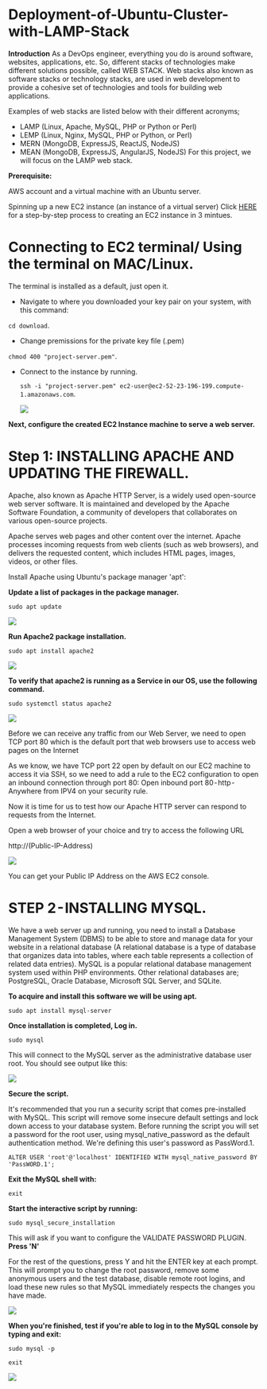 # Deployment-of-Ubuntu-Cluster-with-LAMP-Stack

**Introduction**
As a DevOps engineer, everything you do is around software, websites, applications, etc. So, different stacks of technologies make different solutions possible, called WEB STACK. Web stacks also known as software stacks or technology stacks, are used in web development to provide a cohesive set of technologies and tools for building web applications.

Examples of web stacks are listed below with their different acronyms; 
- LAMP (Linux, Apache, MySQL, PHP or Python or Perl)
- LEMP (Linux, Nginx, MySQL, PHP or Python, or Perl)
- MERN (MongoDB, ExpressJS, ReactJS, NodeJS)
- MEAN (MongoDB, ExpressJS, AngularJS, NodeJS)
For this project, we will focus on the LAMP web stack.

**Prerequisite:**

AWS account and a virtual machine with an Ubuntu server.

Spinning up a new EC2 instance (an instance of a virtual server) Click [HERE](https://medium.com/@oluchukwuedeh0/how-to-create-an-ec2-instance-on-aws-702116c4d4d5) for a step-by-step process to creating an EC2 instance in 3 mintues.

# Connecting to EC2 terminal/ Using the terminal on MAC/Linux.

The terminal is installed as a default, just open it.
- Navigate to where you downloaded your key pair on your system, with this command:

 `cd download`.

- Change premissions for the private key file (.pem)

 `chmod 400 "project-server.pem"`.

- Connect to the instance by running.

  `ssh -i "project-server.pem" ec2-user@ec2-52-23-196-199.compute-1.amazonaws.com`.
  
  

  ![](ssh-page.png)


**Next, configure the created EC2 Instance machine to serve a web server.**

  
# Step 1: INSTALLING APACHE AND UPDATING THE FIREWALL.

Apache, also known as Apache HTTP Server, is a widely used open-source web server software. It is maintained and developed by the Apache Software Foundation, a community of developers that collaborates on various open-source projects.

Apache serves web pages and other content over the internet. Apache processes incoming requests from web clients (such as web browsers), and delivers the requested content, which includes HTML pages, images, videos, or other files.


Install Apache using Ubuntu's package manager 'apt':
  
**Update a list of packages in the package manager.**

`sudo apt update`

![](update.png)

**Run Apache2 package installation.**

`sudo apt install apache2`

![](installation.png)

**To verify that apache2 is running as a Service in our OS, use the following command.**

`sudo systemctl status apache2`

![](activeaapache.png)


Before we can receive any traffic from our Web Server, we need to open TCP port 80 which is the default port that web browsers use to access web pages on the Internet

As we know, we have TCP port 22 open by default on our EC2 machine to access it via SSH, so we need to add a rule to the EC2 configuration
to open an inbound connection through port 80: Open inbound port 80 - http - Anywhere from IPV4 on your security rule.

Now it is time for us to test how our Apache HTTP server can respond to requests from the Internet.

Open a web browser of your choice and try to access the following URL

http://(Public-IP-Address)

![](apache.png)

You can get your Public IP Address on the AWS EC2 console.


# STEP 2 - INSTALLING MYSQL.

We have a web server up and running, you need to install a Database Management System (DBMS) to be able to store and manage data for your website in a relational database (A relational database is a type of database that organizes data into tables, where each table represents a collection of related data entries). MySQL is a popular relational database management system used within PHP environments. Other relational databases are; PostgreSQL, Oracle Database, Microsoft SQL Server, and SQLite.

**To acquire and install this software we will be using apt.**

`sudo apt install mysql-server`


**Once installation is completed, Log in.**

`sudo mysql`

This will connect to the MySQL server as the administrative database user root. You should see output like this:

![](login.png)


**Secure the script.**

It's recommended that you run a security script that comes pre-installed with MySQL. This script will remove some insecure default settings and lock down access to your database system. Before running the script you will set a password for the root user, using mysql_native_password as the default authentication method. We're defining this user's password as PassWord.1.

`ALTER USER 'root'@'localhost' IDENTIFIED WITH mysql_native_password BY 'PassWORD.1';`

**Exit the MySQL shell with:**

`exit`

**Start the interactive script by running:**

`sudo mysql_secure_installation`

This will ask if you want to configure the VALIDATE PASSWORD PLUGIN.
**Press 'N'**

For the rest of the questions, press Y and hit the ENTER key at each prompt. This will prompt you to change the root password,
remove some anonymous users and the test database, disable remote root logins, and load these new rules so that MySQL immediately respects the changes you have made.

![](config.png)


**When you're finished, test if you're able to log in to the MySQL console by typing and exit:**

`sudo mysql -p`

`exit`


![](exit.png)
